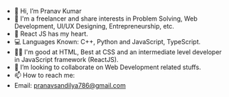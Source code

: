 - 👋 Hi, I’m Pranav Kumar
- 👀 I'm a freelancer and share interests in Problem Solving, Web Development, UI/UX Designing, Entrepreneurship, etc.
- 🧡 React JS has my heart.
- 💻 Languages Known: C++, Python and JavaScript, TypeScript.
- 👨‍🔧 I'm good at HTML, Best at CSS and an intermediate level developer in JavaScript framework (ReactJS).
- 🤝 I’m looking to collaborate on Web Development related stuffs.
- 📫 How to reach me:
-  Email: pranavsandilya786@gmail.com

